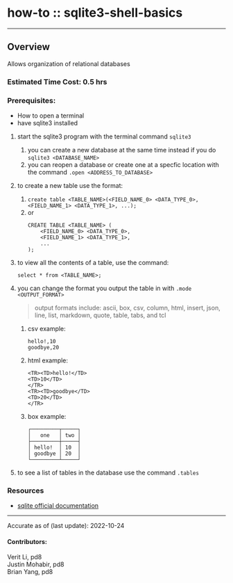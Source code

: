 # how-to :: sqlite3-shell-basics
---
## Overview
Allows organization of relational databases

### Estimated Time Cost: 0.5 hrs 

### Prerequisites:

- How to open a terminal
- have sqlite3 installed

1. start the sqlite3 program with the terminal command `sqlite3`
	1. you can create a new database at the same time instead if you do `sqlite3 <DATABASE_NAME>`
	1. you can reopen a database or create one at a specfic location with the command `.open <ADDRESS_TO_DATABASE>`
1. to create a new table use the format:
	1. `create table <TABLE_NAME>(<FIELD_NAME_0> <DATA_TYPE_0>, <FIELD_NAME_1> <DATA_TYPE_1>, ...);`
	1. or 
		```
		CREATE TABLE <TABLE_NAME> (
			<FIELD_NAME_0> <DATA_TYPE_0>, 
			<FIELD_NAME_1> <DATA_TYPE_1>,  
			...
		);
		```
1. to view all the contents of a table, use the command:
	```
	select * from <TABLE_NAME>;
	```
1. you can change the format you output the table in with `.mode <OUTPUT_FORMAT>`
	> output formats include: ascii, box, csv, column, html, insert, json, line, list, markdown, quote, table, tabs, and tcl
	
	1. csv example:
		```
		hello!,10
		goodbye,20
		```
	2. html example:
		```
		<TR><TD>hello!</TD> 
		<TD>10</TD> 
		</TR> 
		<TR><TD>goodbye</TD> 
		<TD>20</TD> 
		</TR> 
		```
	3. box example:
		```
		┌─────────┬─────┐                                                                                                         
		│   one   │ two │                                                                                                        
		├─────────┼─────┤                                                                                                           
		│ hello!  │ 10  │                                                                                                         
		│ goodbye │ 20  │                                                                                                        
		└─────────┴─────┘    
		```

1. to see a list of tables in the database use the command `.tables`

			

### Resources
* [sqlite official documentation](https://www.sqlite.org/cli.html)

---

Accurate as of (last update): 2022-10-24

#### Contributors:  
Verit Li, pd8  
Justin Mohabir, pd8  
Brian Yang, pd8  
